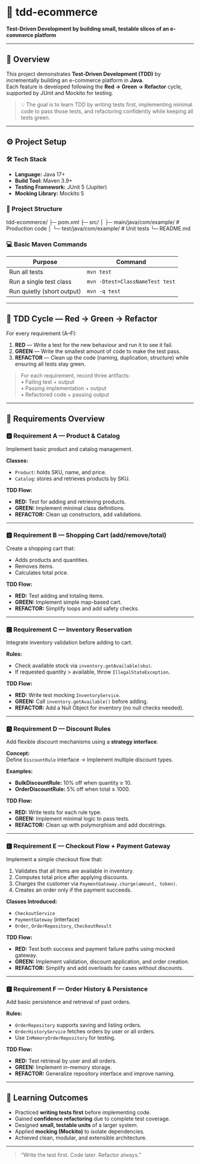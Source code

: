 # 🧪 tdd-ecommerce  
**Test-Driven Development by building small, testable slices of an e-commerce platform**

---

## 📘 Overview
This project demonstrates **Test-Driven Development (TDD)** by incrementally building an e-commerce platform in **Java**.  
Each feature is developed following the **Red → Green → Refactor** cycle, supported by JUnit and Mockito for testing.

> 💡 The goal is to learn TDD by writing tests first, implementing minimal code to pass those tests, and refactoring confidently while keeping all tests green.

---

## ⚙️ Project Setup

### 🛠 Tech Stack
- **Language:** Java 17+
- **Build Tool:** Maven 3.9+
- **Testing Framework:** JUnit 5 (Jupiter)
- **Mocking Library:** Mockito 5

### 📁 Project Structure
tdd-ecommerce/
├─ pom.xml
├─ src/
│ ├─ main/java/com/example/ # Production code
│ └─ test/java/com/example/ # Unit tests
└─ README.md


### 💻 Basic Maven Commands
| Purpose | Command |
|----------|----------|
| Run all tests | `mvn test` |
| Run a single test class | `mvn -Dtest=ClassNameTest test` |
| Run quietly (short output) | `mvn -q test` |

---

## 🔁 TDD Cycle — Red → Green → Refactor

For every requirement (A–F):

1. **RED** — Write a test for the new behaviour and run it to see it fail.  
2. **GREEN** — Write the smallest amount of code to make the test pass.  
3. **REFACTOR** — Clean up the code (naming, duplication, structure) while ensuring all tests stay green.

> For each requirement, record three artifacts:  
> • Failing test + output  
> • Passing implementation + output  
> • Refactored code + passing output  

---

## 🧩 Requirements Overview

### 🅰️ **Requirement A — Product & Catalog**
Implement basic product and catalog management.

**Classes:**  
- `Product`: holds SKU, name, and price.  
- `Catalog`: stores and retrieves products by SKU.

**TDD Flow:**  
- **RED:** Test for adding and retrieving products.  
- **GREEN:** Implement minimal class definitions.  
- **REFACTOR:** Clean up constructors, add validations.

---

### 🅱️ **Requirement B — Shopping Cart (add/remove/total)**
Create a shopping cart that:
- Adds products and quantities.
- Removes items.
- Calculates total price.

**TDD Flow:**  
- **RED:** Test adding and totaling items.  
- **GREEN:** Implement simple map-based cart.  
- **REFACTOR:** Simplify loops and add safety checks.

---

### 🅲 **Requirement C — Inventory Reservation**
Integrate inventory validation before adding to cart.

**Rules:**  
- Check available stock via `inventory.getAvailable(sku)`.  
- If requested quantity > available, throw `IllegalStateException`.

**TDD Flow:**  
- **RED:** Write test mocking `InventoryService`.  
- **GREEN:** Call `inventory.getAvailable()` before adding.  
- **REFACTOR:** Add a Null Object for inventory (no null checks needed).

---

### 🅳 **Requirement D — Discount Rules**
Add flexible discount mechanisms using a **strategy interface**.

**Concept:**  
Define `DiscountRule` interface → Implement multiple discount types.

**Examples:**  
- **BulkDiscountRule:** 10% off when quantity ≥ 10.  
- **OrderDiscountRule:** 5% off when total ≥ 1000.

**TDD Flow:**  
- **RED:** Write tests for each rule type.  
- **GREEN:** Implement minimal logic to pass tests.  
- **REFACTOR:** Clean up with polymorphism and add docstrings.

---

### 🅴 **Requirement E — Checkout Flow + Payment Gateway**
Implement a simple checkout flow that:
1. Validates that all items are available in inventory.  
2. Computes total price after applying discounts.  
3. Charges the customer via `PaymentGateway.charge(amount, token)`.  
4. Creates an order only if the payment succeeds.

**Classes Introduced:**  
- `CheckoutService`  
- `PaymentGateway` (interface)  
- `Order`, `OrderRepository`, `CheckoutResult`

**TDD Flow:**  
- **RED:** Test both success and payment failure paths using mocked gateway.  
- **GREEN:** Implement validation, discount application, and order creation.  
- **REFACTOR:** Simplify and add overloads for cases without discounts.

---

### 🅵 **Requirement F — Order History & Persistence**
Add basic persistence and retrieval of past orders.

**Rules:**  
- `OrderRepository` supports saving and listing orders.  
- `OrderHistoryService` fetches orders by user or all orders.  
- Use `InMemoryOrderRepository` for testing.

**TDD Flow:**  
- **RED:** Test retrieval by user and all orders.  
- **GREEN:** Implement in-memory storage.  
- **REFACTOR:** Generalize repository interface and improve naming.

---

## 🧠 Learning Outcomes
- Practiced **writing tests first** before implementing code.  
- Gained **confidence refactoring** due to complete test coverage.  
- Designed **small, testable units** of a larger system.  
- Applied **mocking (Mockito)** to isolate dependencies.  
- Achieved clean, modular, and extensible architecture.

---

> “Write the test first. Code later. Refactor always.”  
